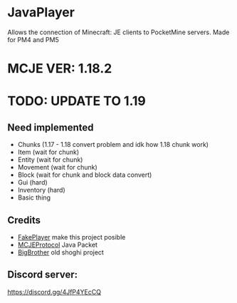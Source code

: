 # JavaPlayer
Allows the connection of Minecraft: JE clients to PocketMine servers. Made for PM4 and PM5

# MCJE VER: 1.18.2
# TODO: UPDATE TO 1.19
## Need implemented

- Chunks (1.17 - 1.18 convert problem and idk how 1.18 chunk work)
- Item (wait for chunk)
- Entity (wait for chunk)
- Movement (wait for chunk)
- Block (wait for chunk and block data convert)
- Gui (hard)
- Inventory (hard)
- Basic thing

## Credits
- [FakePlayer](https://github.com/Muqsit/FakePlayer) make this project posible
- [MCJEProtocol](https://github.com/GeyserMC/MCProtocolLib) Java Packet
- [BigBrother](https://github.com/shoghicp/BigBrother) old shoghi project
## Discord server: 
https://discord.gg/4JfP4YEcCQ
